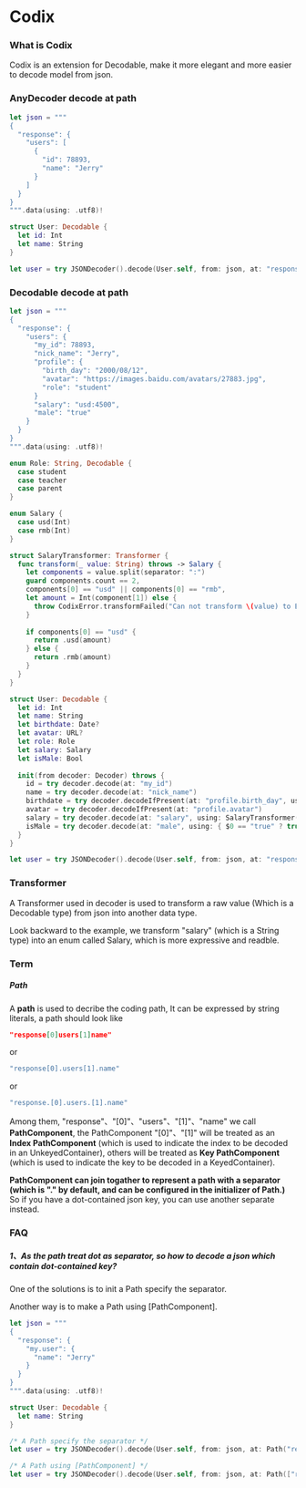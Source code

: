 # Codix

### What is Codix

Codix is an extension for Decodable, make it more elegant and more easier to decode model from json.

### AnyDecoder decode at path

```swift
let json = """
{
  "response": {
    "users": [
      {
        "id": 78893,
        "name": "Jerry"
      }
    ]
  }
}
""".data(using: .utf8)!

struct User: Decodable {
  let id: Int
  let name: String
}

let user = try JSONDecoder().decode(User.self, from: json, at: "response.users[0]")
```

### Decodable decode at path

```swift
let json = """
{
  "response": {
    "users": {
      "my_id": 78893,
      "nick_name": "Jerry",
      "profile": {
        "birth_day": "2000/08/12",
        "avatar": "https://images.baidu.com/avatars/27883.jpg",
        "role": "student"
      }
      "salary": "usd:4500",
      "male": "true"
    }
  }
}
""".data(using: .utf8)!

enum Role: String, Decodable {
  case student
  case teacher
  case parent
}

enum Salary {
  case usd(Int)
  case rmb(Int)
}

struct SalaryTransformer: Transformer {
  func transform(_ value: String) throws -> Salary {
    let components = value.split(separator: ":")
    guard components.count == 2,
    components[0] == "usd" || components[0] == "rmb",
    let amount = Int(component[1]) else {
      throw CodixError.transformFailed("Can not transform \(value) to Enum Salary")
    }
    
    if components[0] == "usd" {
      return .usd(amount)
    } else {
      return .rmb(amount)
    }
  }
}

struct User: Decodable {
  let id: Int
  let name: String
  let birthdate: Date?
  let avatar: URL?
  let role: Role
  let salary: Salary
  let isMale: Bool
  
  init(from decoder: Decoder) throws {
    id = try decoder.decode(at: "my_id")
    name = try decoder.decode(at: "nick_name")
    birthdate = try decoder.decodeIfPresent(at: "profile.birth_day", using: DateFromString(format: "yyyy/MM/dd"))
    avatar = try decoder.decodeIfPresent(at: "profile.avatar")
    salary = try decoder.decode(at: "salary", using: SalaryTransformer())
    isMale = try decoder.decode(at: "male", using: { $0 == "true" ? true : false })
  }
}

let user = try JSONDecoder().decode(User.self, from: json, at: "response.users[0]")
```

### Transformer

A Transformer used in decoder is used to transform a raw value (Which is a Decodable type) from json into another data type.

Look backward to the example, we transform "salary" (which is a String type) into an enum called Salary, which is more expressive and readble.



### Term

##### Path

A **path** is used to decribe the coding path, It can be expressed by string literals, a path should look like

```    json
"response[0]users[1]name"
```

or

```swift
"response[0].users[1].name"
```

or

```swift
"response.[0].users.[1].name"
```

Among them, "response"、"[0]"、"users"、"[1]"、"name" we call **PathComponent**, the PathComponent "[0]"、"[1]" will be treated as an **Index PathComponent** (which is used to indicate the index to be decoded in an UnkeyedContainer), others will be treated as **Key PathComponent** (which is used to indicate the key to be decoded in a KeyedContainer).

**PathComponent can join togather to represent a path with a separator (which is "." by default, and can be configured  in the initializer of Path.)** So if you have a dot-contained json key, you can use another separate instead.

### FAQ

##### 1、As the path treat dot as separator, so how to decode a json which contain dot-contained key?

One of the solutions is to init a Path specify the separator.

Another way is to make a Path using [PathComponent].

```swift
let json = """
{
  "response": {
    "my.user": {
      "name": "Jerry"
    }
  }
}
""".data(using: .utf8)!

struct User: Decodable {
  let name: String
}

/* A Path specify the separator */
let user = try JSONDecoder().decode(User.self, from: json, at: Path("response/my.user", separator: "/"))

/* A Path using [PathComponent] */
let user = try JSONDecoder().decode(User.self, from: json, at: Path(["respsonse", "my.user"]))
```
